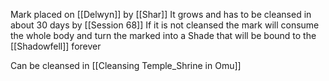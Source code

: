 Mark placed on [[Delwyn]] by [[Shar]]
It grows and has to be cleansed in about 30 days by [[Session 68]]
If it is not cleansed the mark will consume the whole body and turn the marked into a Shade that will be bound to the [[Shadowfell]] forever

Can be cleansed in [[Cleansing Temple_Shrine in Omu]]